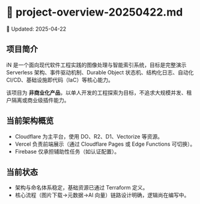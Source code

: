 # 📄 project-overview-20250422.md
📅 Updated: 2025-04-22

## 项目简介

iN 是一个面向现代软件工程实践的图像处理与智能索引系统，目标是完整演示 Serverless 架构、事件驱动机制、Durable Object 状态机、结构化日志、自动化 CI/CD、基础设施即代码（IaC）等核心能力。

该项目为 **非商业化产品**，以单人开发的工程探索为目标，不追求大规模并发、租户隔离或商业级插件能力。

## 当前架构概览

- Cloudflare 为主平台，使用 DO、R2、D1、Vectorize 等资源。
- Vercel 负责前端展示（通过 Cloudflare Pages 或 Edge Functions 可切换）。
- Firebase 仅承担辅助性任务（如认证配置）。

## 当前状态

- 架构与命名体系稳定，基础资源已通过 Terraform 定义。
- 核心流程（图片下载→元数据→AI 向量）链路设计明确，逻辑尚在编写中。
